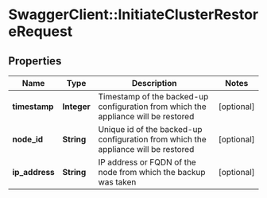 # SwaggerClient::InitiateClusterRestoreRequest

## Properties
Name | Type | Description | Notes
------------ | ------------- | ------------- | -------------
**timestamp** | **Integer** | Timestamp of the backed-up configuration from which the appliance will be restored  | [optional] 
**node_id** | **String** | Unique id of the backed-up configuration from which the appliance will be restored  | [optional] 
**ip_address** | **String** | IP address or FQDN of the node from which the backup was taken | [optional] 


